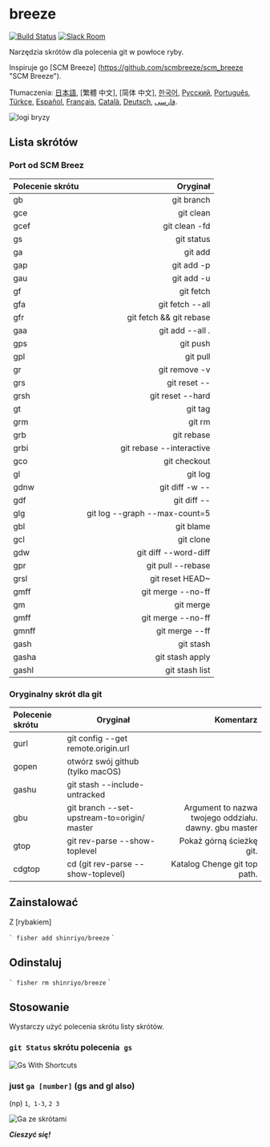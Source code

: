 [日本語]: README.jp.md
[繁體中文]: README.zh-tw.md
[简体中文]: README.zh-cn.md
[한국어]: README.ko.md
[Русский]: README.ru.md
[Português]: README.pt.md
[Türkçe]: README.tr.md
[Español]: README.es.md
[Français]: README.fr.md
[Català]: README.ca.md
[Deutsch]: README.du.md
[فارسی]: README.fa.md

# breeze

[![Build Status][travis-badge]][travis-link]
[![Slack Room][slack-badge]][slack-link]

Narzędzia skrótów dla polecenia git w powłoce ryby.

Inspiruje go [SCM Breeze] (https://github.com/scmbreeze/scm_breeze "SCM Breeze").

Tłumaczenia: [日本語], [繁體 中文], [简体 中文], [한국어], [Русский], [Português], [Türkçe], [Español], [Français], [Català], [Deutsch], [ فارسی].

<div class = "center">
<img src = "http://i.imgur.com/MEKxPSD.png" alt = "logi bryzy" />
</ div>

## Lista skrótów

### Port od SCM Breez

| Polecenie skrótu | Oryginał |
|:-----------|------------:|
| gb | git branch |
| gce | git clean |
| gcef | git clean -fd |
| gs | git status |
| ga | git add |
| gap | git add -p |
| gau | git add -u |
| gf | git fetch |
| gfa | git fetch --all |
| gfr | git fetch && git rebase |
| gaa | git add --all . |
| gps | git push |
| gpl | git pull |
| gr | git remove -v |
| grs | git reset -- |
| grsh | git reset --hard |
| gt | git tag |
| grm | git rm |
| grb | git rebase |
| grbi | git rebase --interactive | 
| gco | git checkout |
| gl | git log |
| gdnw | git diff -w -- |
| gdf | git diff -- |
| glg | git log --graph --max-count=5 |
| gbl | git blame |
| gcl | git clone |
| gdw | git diff --word-diff |
| gpr | git pull --rebase |
| grsl | git reset HEAD~ |
| gmff | git merge --no-ff |
| gm | git merge |
| gmff | git merge --no-ff |
| gmnff | git merge --ff |
| gash | git stash |
| gasha | git stash apply |
| gashl | git stash list |

### Oryginalny skrót dla git

| Polecenie skrótu | Oryginał | Komentarz |
|:-----------|------------|------------:|
| gurl | git config --get remote.origin.url | |
| gopen | otwórz swój github (tylko macOS) | |
| gashu | git stash --include-untracked | |
| gbu |  git branch --set-upstream-to=origin/<branch> master | Argument to nazwa twojego oddziału. dawny. gbu master |
| gtop | git rev-parse --show-toplevel | Pokaż górną ścieżkę git. |
| cdgtop | cd (git rev-parse --show-toplevel) | Katalog Chenge git top path. |

## Zainstalować

Z [rybakiem]

`` `
fisher add shinriyo/breeze
`` `

## Odinstaluj

`` `
fisher rm shinriyo/breeze
`` `

## Stosowanie

Wystarczy użyć polecenia skrótu listy skrótów.

### `git Status` skrótu polecenia` gs`

<div class = "center">
<img src = "http://i.imgur.com/F3NHal3.png" alt = "Gs With Shortcuts" />
</ div>

### just `ga [number]` (gs and gl also)

(np) `1`,` 1-3`, `2 3`

<div class = "center">
<img src = "http://i.imgur.com/RpspQI2.png" alt = "Ga ze skrótami" />
</ div>

[travis-link]: https://travis-ci.org/shinriyo/breeze
[travis-badge]: https://img.shields.io/travis/shinriyo/breeze.svg
[slack-link]: https://fisherman-wharf.herokuapp.com
[slack-badge]: https://fisherman-wharf.herokuapp.com/badge.svg
[rybak]: https://github.com/fisherman/fisherman

***Cieszyć się!***